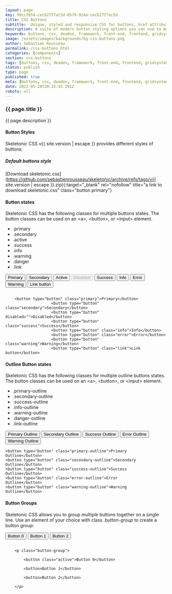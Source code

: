 ```yaml
---
layout: page
key: 99ccf654-cec627f7ac5d-0579-924a-cec627f7ac5d
title: CSS Buttons
subtitle:  Unique, styled and responsive CSS for buttons, href attributes and input elements.
description: A suite of modern button styling options you can use to make user interaction even more engaging. 
keywords: buttons, css, deadon, framework, front-end, frontend, gridsystem, lightweight, mobile-first, modern, responsive, semantic, skeletonic, skeletonic.css, style-agnostic
image: /assets/images/backgrounds/bg-css-buttons.png
author: Sebastien Rousseau
permalink: /css-buttons.html
categories: [components]
section: css-buttons
tags: [buttons, css, deadon, framework, front-end, frontend, gridsystem, lightweight, mobile-first, modern, responsive, semantic, skeletonic, skeletonic.css, style-agnostic]
status: publish
type: page
published: true
meta: {buttons, css, deadon, framework, front-end, frontend, gridsystem, lightweight, mobile-first, modern, responsive, semantic, skeletonic, skeletonic.css, style-agnostic}
date: 2021-05-28T20:25:43.291Z
robots: all
---
```


<!-- Buttons -->
<section class="grid-flex text-left">
    <div class="flex-12" markdown="1"> 

### {{ page.title }}
{{ page.description }}

#### Button Styles

Skeletonic CSS v{{ site.version | escape }} provides different styles of buttons:

##### Default buttons style

[Download skeletonic.css](https://github.com/sebastienrousseau/skeletonic/archive/refs/tags/v{{ site.version | escape }}.zip){:target="_blank" rel="nofollow" title="a link to download skeletonic.css" class="button primary"}                        

#### Button states

Skeletonic CSS has the following classes for multiple buttons states. The button classes can be used on an &lt;a&gt;, &lt;button&gt;, or &lt;input&gt; element.

<ul class="disc">
    <li>.primary</li>
    <li>.secondary</li>
    <li>.active</li>
    <li>.success</li>
    <li>.info</li>
    <li>.warning</li>
    <li>.danger</li>
    <li>.link</li>
</ul>

<button type="button" class="primary">Primary</button>
<button type="button" class="secondary">Secondary</button>
<button type="button" class="active">Active</button>
<button type="button" disabled="">Disabled</button>
<button type="button" class="success">Success</button>
<button type="button" class="info">Info</button>
<button type="button" class="error">Error</button>
<button type="button" class="warning">Warning</button>
<button type="button" class="link">Link button</button>

<code>
    &lt;button type=&quot;button&quot; class=&quot;primary&quot;&gt;Primary&lt;/button&gt; &#10;                    &lt;button type=&quot;button&quot; class=&quot;secondary&quot;&gt;Secondary&lt;/button&gt;&#10;                    &lt;button type=&quot;button&quot; disabled=&quot;&quot;&gt;Disabled&lt;/button&gt;&#10;                    &lt;button type=&quot;button&quot; class=&quot;success&quot;&gt;Success&lt;/button&gt;&#10;                    &lt;button type=&quot;button&quot; class=&quot;info&quot;&gt;Info&lt;/button&gt;&#10;                    &lt;button type=&quot;button&quot; class=&quot;error&quot;&gt;Error&lt;/button&gt;&#10;                    &lt;button type=&quot;button&quot; class=&quot;warning&quot;&gt;Warning&lt;/button&gt;&#10;                    &lt;button type=&quot;button&quot; class=&quot;link&quot;&gt;Link button&lt;/button&gt;
</code>

#### Outline Button states

Skeletonic CSS has the following classes for multiple outline buttons states. The button classes can be used on an &lt;a&gt;, &lt;button&gt;, or &lt;input&gt; element.

<ul class="disc">
    <li>.primary-outline</li>
    <li>.secondary-outline</li>
    <li>.success-outline</li>
    <li>.info-outline</li>
    <li>.warning-outline</li>
    <li>.danger-outline</li>
    <li>.link-outline</li>
</ul>


<button type="button" class="primary-outline">Primary Outline</button>
<button type="button" class="secondary-outline">Secondary Outline</button>
<button type="button" class="success-outline">Success Outline</button>
<button type="button" class="error-outline">Error Outline</button>
<button type="button" class="warning-outline">Warning Outline</button>

<code>&lt;button type=&quot;button&quot; class=&quot;primary-outline&quot;&gt;Primary Outline&lt;/button&gt;&#10;&lt;button type=&quot;button&quot; class=&quot;secondary-outline&quot;&gt;Secondary Outline&lt;/button&gt;&#10;&lt;button type=&quot;button&quot; class=&quot;success-outline&quot;&gt;Success Outline&lt;/button&gt;&#10;&lt;button type=&quot;button&quot; class=&quot;error-outline&quot;&gt;Error Outline&lt;/button&gt;&#10;&lt;button type=&quot;button&quot; class=&quot;warning-outline&quot;&gt;Warning Outline&lt;/button&gt;
</code>

#### Button Groups

Skeletonic CSS allows you to group multiple buttons together on a single line. Use an element of your choice with class *.button-group* to create a button group:

<p class="button-group">
    <button class="active">Button 0</button>
    <button>Button 1</button>
    <button>Button 2</button>
</p>

<code>
    &lt;p class=&quot;button-group&quot;&gt;&#10;
        &lt;button class=&quot;active&quot;&gt;Button 0&lt;/button&gt;&#10;
        &lt;button&gt;Button 1&lt;/button&gt;&#10;
        &lt;button&gt;Button 2&lt;/button&gt;&#10;
    &lt;/p&gt;
</code>
</div>
</section>
<!-- End Buttons -->